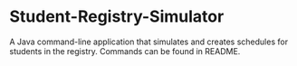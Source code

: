 # Student-Registry-Simulator
A Java command-line application that simulates and creates schedules for students in the registry. Commands can be found in README.
